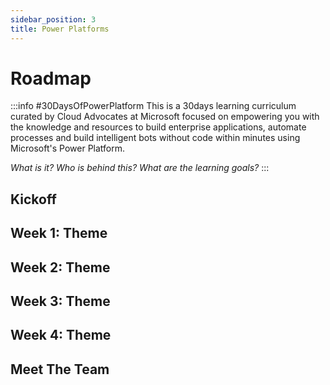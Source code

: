 ```yaml
---
sidebar_position: 3
title: Power Platforms
---
```


# Roadmap

:::info #30DaysOfPowerPlatform
This is a 30days learning curriculum curated by Cloud Advocates at Microsoft focused on empowering you with the knowledge and resources to build enterprise applications, automate processes and build intelligent bots without code within minutes using Microsoft's Power Platform.

_What is it? Who is behind this? What are the learning goals?_
:::

## Kickoff 

## Week 1: Theme

## Week 2: Theme

## Week 3: Theme

## Week 4: Theme

## Meet The Team
